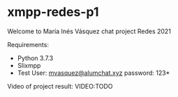 # xmpp-redes-p1

Welcome to María Inés Vásquez chat project Redes 2021

Requirements:

- Python 3.7.3
- Slixmpp
- Test User: mvasquez@alumchat.xyz password: 123*

Video of project result:
VIDEO:TODO
